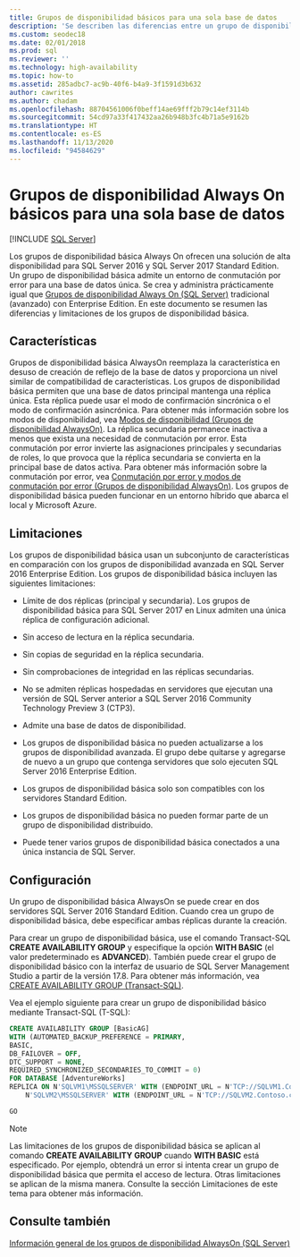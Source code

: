 ```yaml
---
title: Grupos de disponibilidad básicos para una sola base de datos
description: 'Se describen las diferencias entre un grupo de disponibilidad Always On normal y básico, así como la forma de configurar un grupo de disponibilidad básico. '
ms.custom: seodec18
ms.date: 02/01/2018
ms.prod: sql
ms.reviewer: ''
ms.technology: high-availability
ms.topic: how-to
ms.assetid: 285adbc7-ac9b-40f6-b4a9-3f1591d3b632
author: cawrites
ms.author: chadam
ms.openlocfilehash: 88704561006f0beff14ae69fff2b79c14ef3114b
ms.sourcegitcommit: 54cd97a33f417432aa26b948b3fc4b71a5e9162b
ms.translationtype: HT
ms.contentlocale: es-ES
ms.lasthandoff: 11/13/2020
ms.locfileid: "94584629"
---
```

# <a name="basic-always-on-availability-groups-for-a-single-database"></a>Grupos de disponibilidad Always On básicos para una sola base de datos
[!INCLUDE [SQL Server](../../../includes/applies-to-version/sqlserver.md)]

  Los grupos de disponibilidad básica Always On ofrecen una solución de alta disponibilidad para SQL Server 2016 y SQL Server 2017 Standard Edition. Un grupo de disponibilidad básica admite un entorno de conmutación por error para una base de datos única. Se crea y administra prácticamente igual que [Grupos de disponibilidad Always On &#40;SQL Server&#41;](../../../database-engine/availability-groups/windows/always-on-availability-groups-sql-server.md) tradicional (avanzado) con Enterprise Edition. En este documento se resumen las diferencias y limitaciones de los grupos de disponibilidad básica.  
  
## <a name="features"></a>Características  
 Grupos de disponibilidad básica AlwaysOn reemplaza la característica en desuso de creación de reflejo de la base de datos y proporciona un nivel similar de compatibilidad de características. Los grupos de disponibilidad básica permiten que una base de datos principal mantenga una réplica única. Esta réplica puede usar el modo de confirmación sincrónica o el modo de confirmación asincrónica. Para obtener más información sobre los modos de disponibilidad, vea [Modos de disponibilidad &#40;Grupos de disponibilidad AlwaysOn&#41;](../../../database-engine/availability-groups/windows/availability-modes-always-on-availability-groups.md). La réplica secundaria permanece inactiva a menos que exista una necesidad de conmutación por error. Esta conmutación por error invierte las asignaciones principales y secundarias de roles, lo que provoca que la réplica secundaria se convierta en la principal base de datos activa. Para obtener más información sobre la conmutación por error, vea [Conmutación por error y modos de conmutación por error &#40;Grupos de disponibilidad AlwaysOn&#41;](../../../database-engine/availability-groups/windows/failover-and-failover-modes-always-on-availability-groups.md). Los grupos de disponibilidad básica pueden funcionar en un entorno híbrido que abarca el local y Microsoft Azure.  
  
## <a name="limitations"></a>Limitaciones  
 Los grupos de disponibilidad básica usan un subconjunto de características en comparación con los grupos de disponibilidad avanzada en SQL Server 2016 Enterprise Edition. Los grupos de disponibilidad básica incluyen las siguientes limitaciones:  
  
- Límite de dos réplicas (principal y secundaria). Los grupos de disponibilidad básica para SQL Server 2017 en Linux admiten una única réplica de configuración adicional.
  
- Sin acceso de lectura en la réplica secundaria.  
  
- Sin copias de seguridad en la réplica secundaria.  

- Sin comprobaciones de integridad en las réplicas secundarias. 

- No se admiten réplicas hospedadas en servidores que ejecutan una versión de SQL Server anterior a SQL Server 2016 Community Technology Preview 3 (CTP3).  

- Admite una base de datos de disponibilidad.  
  
- Los grupos de disponibilidad básica no pueden actualizarse a los grupos de disponibilidad avanzada. El grupo debe quitarse y agregarse de nuevo a un grupo que contenga servidores que solo ejecuten SQL Server 2016 Enterprise Edition.  
  
- Los grupos de disponibilidad básica solo son compatibles con los servidores Standard Edition. 

- Los grupos de disponibilidad básica no pueden formar parte de un grupo de disponibilidad distribuido. 

- Puede tener varios grupos de disponibilidad básica conectados a una única instancia de SQL Server.

  
## <a name="configuration"></a>Configuración  
 Un grupo de disponibilidad básica AlwaysOn se puede crear en dos servidores SQL Server 2016 Standard Edition. Cuando crea un grupo de disponibilidad básica, debe especificar ambas réplicas durante la creación.  
  
 Para crear un grupo de disponibilidad básica, use el comando Transact-SQL **CREATE AVAILABILITY GROUP** y especifique la opción **WITH BASIC** (el valor predeterminado es **ADVANCED**). También puede crear el grupo de disponibilidad básico con la interfaz de usuario de SQL Server Management Studio a partir de la versión 17.8. Para obtener más información, vea [CREATE AVAILABILITY GROUP &#40;Transact-SQL&#41;](../../../t-sql/statements/create-availability-group-transact-sql.md). 

Vea el ejemplo siguiente para crear un grupo de disponibilidad básico mediante Transact-SQL (T-SQL): 

```sql
CREATE AVAILABILITY GROUP [BasicAG]
WITH (AUTOMATED_BACKUP_PREFERENCE = PRIMARY,
BASIC,
DB_FAILOVER = OFF,
DTC_SUPPORT = NONE,
REQUIRED_SYNCHRONIZED_SECONDARIES_TO_COMMIT = 0)
FOR DATABASE [AdventureWorks]
REPLICA ON N'SQLVM1\MSSQLSERVER' WITH (ENDPOINT_URL = N'TCP://SQLVM1.Contoso.com:5022', FAILOVER_MODE = AUTOMATIC, AVAILABILITY_MODE = SYNCHRONOUS_COMMIT, SEEDING_MODE = AUTOMATIC, SECONDARY_ROLE(ALLOW_CONNECTIONS = NO)),
    N'SQLVM2\MSSQLSERVER' WITH (ENDPOINT_URL = N'TCP://SQLVM2.Contoso.com:5022', FAILOVER_MODE = AUTOMATIC, AVAILABILITY_MODE = SYNCHRONOUS_COMMIT, SEEDING_MODE = AUTOMATIC, SECONDARY_ROLE(ALLOW_CONNECTIONS = NO));

GO
```

  
> [!NOTE]  
>  Las limitaciones de los grupos de disponibilidad básica se aplican al comando **CREATE AVAILABILITY GROUP** cuando **WITH BASIC** está especificado. Por ejemplo, obtendrá un error si intenta crear un grupo de disponibilidad básica que permita el acceso de lectura. Otras limitaciones se aplican de la misma manera. Consulte la sección Limitaciones de este tema para obtener más información.  
  
## <a name="see-also"></a>Consulte también  
 [Información general de los grupos de disponibilidad AlwaysOn &#40;SQL Server&#41;](../../../database-engine/availability-groups/windows/overview-of-always-on-availability-groups-sql-server.md)  
  
  
